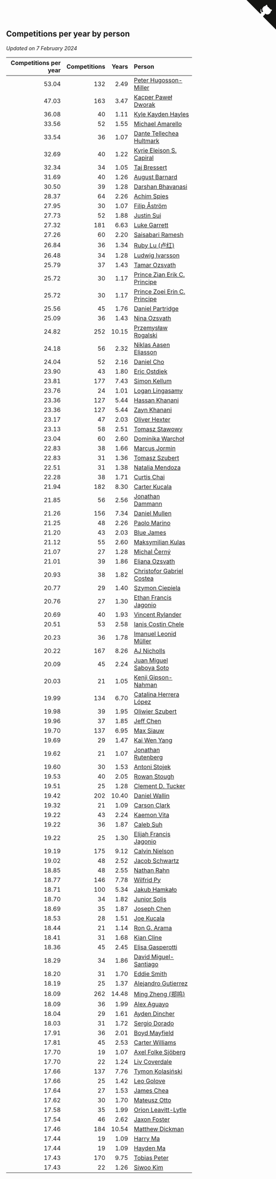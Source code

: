 ## Competitions per year by person

*Updated on  7 February 2024*

| Competitions per year | Competitions | Years | Person |
| ---: | ---: | ---: | :--- |
| 53.04 | 132 | 2.49 | [Peter Hugosson-Miller](https://www.worldcubeassociation.org/persons/2021HUGO01) |
| 47.03 | 163 | 3.47 | [Kacper Paweł Dworak](https://www.worldcubeassociation.org/persons/2020DWOR01) |
| 36.08 | 40 | 1.11 | [Kyle Kayden Hayles](https://www.worldcubeassociation.org/persons/2022HAYL02) |
| 33.56 | 52 | 1.55 | [Michael Amarello](https://www.worldcubeassociation.org/persons/2022AMAR09) |
| 33.54 | 36 | 1.07 | [Dante Tellechea Hultmark](https://www.worldcubeassociation.org/persons/2023HULT01) |
| 32.69 | 40 | 1.22 | [Kyrie Eleison S. Capiral](https://www.worldcubeassociation.org/persons/2022CAPI02) |
| 32.34 | 34 | 1.05 | [Taj Bressert](https://www.worldcubeassociation.org/persons/2023BRES01) |
| 31.69 | 40 | 1.26 | [August Barnard](https://www.worldcubeassociation.org/persons/2022BARN21) |
| 30.50 | 39 | 1.28 | [Darshan Bhavanasi](https://www.worldcubeassociation.org/persons/2022BHAV01) |
| 28.37 | 64 | 2.26 | [Achim Spies](https://www.worldcubeassociation.org/persons/2021SPIE01) |
| 27.95 | 30 | 1.07 | [Filip Åström](https://www.worldcubeassociation.org/persons/2023ASTR01) |
| 27.73 | 52 | 1.88 | [Justin Sui](https://www.worldcubeassociation.org/persons/2022SUIJ01) |
| 27.32 | 181 | 6.63 | [Luke Garrett](https://www.worldcubeassociation.org/persons/2017GARR05) |
| 27.26 | 60 | 2.20 | [Saisabari Ramesh](https://www.worldcubeassociation.org/persons/2021RAME01) |
| 26.84 | 36 | 1.34 | [Ruby Lu (卢红)](https://www.worldcubeassociation.org/persons/2022LURU01) |
| 26.48 | 34 | 1.28 | [Ludwig Ivarsson](https://www.worldcubeassociation.org/persons/2022IVAR01) |
| 25.79 | 37 | 1.43 | [Tamar Ozsvath](https://www.worldcubeassociation.org/persons/2022OZSV04) |
| 25.72 | 30 | 1.17 | [Prince Zian Erik C. Principe](https://www.worldcubeassociation.org/persons/2022PRIN08) |
| 25.72 | 30 | 1.17 | [Prince Zoei Erin C. Principe](https://www.worldcubeassociation.org/persons/2022PRIN09) |
| 25.56 | 45 | 1.76 | [Daniel Partridge](https://www.worldcubeassociation.org/persons/2022PART02) |
| 25.09 | 36 | 1.43 | [Nina Ozsvath](https://www.worldcubeassociation.org/persons/2022OZSV03) |
| 24.82 | 252 | 10.15 | [Przemysław Rogalski](https://www.worldcubeassociation.org/persons/2013ROGA02) |
| 24.18 | 56 | 2.32 | [Niklas Aasen Eliasson](https://www.worldcubeassociation.org/persons/2021ELIA01) |
| 24.04 | 52 | 2.16 | [Daniel Cho](https://www.worldcubeassociation.org/persons/2021CHOD01) |
| 23.90 | 43 | 1.80 | [Eric Ostdiek](https://www.worldcubeassociation.org/persons/2022OSTD01) |
| 23.81 | 177 | 7.43 | [Simon Kellum](https://www.worldcubeassociation.org/persons/2016KELL12) |
| 23.76 | 24 | 1.01 | [Logan Lingasamy](https://www.worldcubeassociation.org/persons/2023LING02) |
| 23.36 | 127 | 5.44 | [Hassan Khanani](https://www.worldcubeassociation.org/persons/2018KHAN26) |
| 23.36 | 127 | 5.44 | [Zayn Khanani](https://www.worldcubeassociation.org/persons/2018KHAN28) |
| 23.17 | 47 | 2.03 | [Oliver Hexter](https://www.worldcubeassociation.org/persons/2022HEXT01) |
| 23.13 | 58 | 2.51 | [Tomasz Stawowy](https://www.worldcubeassociation.org/persons/2021STAW01) |
| 23.04 | 60 | 2.60 | [Dominika Warchoł](https://www.worldcubeassociation.org/persons/2021WARC01) |
| 22.83 | 38 | 1.66 | [Marcus Jormin](https://www.worldcubeassociation.org/persons/2022JORM01) |
| 22.83 | 31 | 1.36 | [Tomasz Szubert](https://www.worldcubeassociation.org/persons/2022SZUB02) |
| 22.51 | 31 | 1.38 | [Natalia Mendoza](https://www.worldcubeassociation.org/persons/2022MEND24) |
| 22.28 | 38 | 1.71 | [Curtis Chai](https://www.worldcubeassociation.org/persons/2022CHAI02) |
| 21.94 | 182 | 8.30 | [Carter Kucala](https://www.worldcubeassociation.org/persons/2015KUCA01) |
| 21.85 | 56 | 2.56 | [Jonathan Dammann](https://www.worldcubeassociation.org/persons/2021DAMM01) |
| 21.26 | 156 | 7.34 | [Daniel Mullen](https://www.worldcubeassociation.org/persons/2016MULL04) |
| 21.25 | 48 | 2.26 | [Paolo Marino](https://www.worldcubeassociation.org/persons/2021MARI04) |
| 21.20 | 43 | 2.03 | [Blue James](https://www.worldcubeassociation.org/persons/2022JAME01) |
| 21.12 | 55 | 2.60 | [Maksymilian Kulas](https://www.worldcubeassociation.org/persons/2021KULA02) |
| 21.07 | 27 | 1.28 | [Michal Černý](https://www.worldcubeassociation.org/persons/2022CERN03) |
| 21.01 | 39 | 1.86 | [Eliana Ozsvath](https://www.worldcubeassociation.org/persons/2022OZSV01) |
| 20.93 | 38 | 1.82 | [Christofor Gabriel Costea](https://www.worldcubeassociation.org/persons/2022COST03) |
| 20.77 | 29 | 1.40 | [Szymon Ciepiela](https://www.worldcubeassociation.org/persons/2022CIEP01) |
| 20.76 | 27 | 1.30 | [Ethan Francis Jagonio](https://www.worldcubeassociation.org/persons/2022JAGO03) |
| 20.69 | 40 | 1.93 | [Vincent Rylander](https://www.worldcubeassociation.org/persons/2022RYLA01) |
| 20.51 | 53 | 2.58 | [Ianis Costin Chele](https://www.worldcubeassociation.org/persons/2021CHEL01) |
| 20.23 | 36 | 1.78 | [Imanuel Leonid Müller](https://www.worldcubeassociation.org/persons/2022MULL02) |
| 20.22 | 167 | 8.26 | [AJ Nicholls](https://www.worldcubeassociation.org/persons/2015NICH04) |
| 20.09 | 45 | 2.24 | [Juan Miguel Saboya Soto](https://www.worldcubeassociation.org/persons/2021SOTO01) |
| 20.03 | 21 | 1.05 | [Kenji Gipson-Nahman](https://www.worldcubeassociation.org/persons/2023GIPS01) |
| 19.99 | 134 | 6.70 | [Catalina Herrera López](https://www.worldcubeassociation.org/persons/2017LOPE31) |
| 19.98 | 39 | 1.95 | [Oliwier Szubert](https://www.worldcubeassociation.org/persons/2022SZUB01) |
| 19.96 | 37 | 1.85 | [Jeff Chen](https://www.worldcubeassociation.org/persons/2022CHEN19) |
| 19.70 | 137 | 6.95 | [Max Siauw](https://www.worldcubeassociation.org/persons/2017SIAU02) |
| 19.69 | 29 | 1.47 | [Kai Wen Yang](https://www.worldcubeassociation.org/persons/2022YANG19) |
| 19.62 | 21 | 1.07 | [Jonathan Rutenberg](https://www.worldcubeassociation.org/persons/2023RUTE01) |
| 19.60 | 30 | 1.53 | [Antoni Stojek](https://www.worldcubeassociation.org/persons/2022STOJ03) |
| 19.53 | 40 | 2.05 | [Rowan Stough](https://www.worldcubeassociation.org/persons/2022STOU01) |
| 19.51 | 25 | 1.28 | [Clement D. Tucker](https://www.worldcubeassociation.org/persons/2022TUCK09) |
| 19.42 | 202 | 10.40 | [Daniel Wallin](https://www.worldcubeassociation.org/persons/2013WALL03) |
| 19.32 | 21 | 1.09 | [Carson Clark](https://www.worldcubeassociation.org/persons/2023CLAR02) |
| 19.22 | 43 | 2.24 | [Kaemon Vita](https://www.worldcubeassociation.org/persons/2021VITA01) |
| 19.22 | 36 | 1.87 | [Caleb Suh](https://www.worldcubeassociation.org/persons/2022SUHC01) |
| 19.22 | 25 | 1.30 | [Elijah Francis Jagonio](https://www.worldcubeassociation.org/persons/2022JAGO02) |
| 19.19 | 175 | 9.12 | [Calvin Nielson](https://www.worldcubeassociation.org/persons/2014NIEL03) |
| 19.02 | 48 | 2.52 | [Jacob Schwartz](https://www.worldcubeassociation.org/persons/2021SCHW01) |
| 18.85 | 48 | 2.55 | [Nathan Rahn](https://www.worldcubeassociation.org/persons/2021RAHN01) |
| 18.77 | 146 | 7.78 | [Wilfrid Py](https://www.worldcubeassociation.org/persons/2016PYWI01) |
| 18.71 | 100 | 5.34 | [Jakub Hamkało](https://www.worldcubeassociation.org/persons/2018HAMK01) |
| 18.70 | 34 | 1.82 | [Junior Solis](https://www.worldcubeassociation.org/persons/2022SOLI03) |
| 18.69 | 35 | 1.87 | [Joseph Chen](https://www.worldcubeassociation.org/persons/2022CHEN16) |
| 18.53 | 28 | 1.51 | [Joe Kucala](https://www.worldcubeassociation.org/persons/2022KUCA01) |
| 18.44 | 21 | 1.14 | [Ron G. Arama](https://www.worldcubeassociation.org/persons/2022ARAM01) |
| 18.41 | 31 | 1.68 | [Kian Cline](https://www.worldcubeassociation.org/persons/2022CLIN01) |
| 18.36 | 45 | 2.45 | [Elisa Gasperotti](https://www.worldcubeassociation.org/persons/2021GASP01) |
| 18.29 | 34 | 1.86 | [David Miguel-Santiago](https://www.worldcubeassociation.org/persons/2022MIGU02) |
| 18.20 | 31 | 1.70 | [Eddie Smith](https://www.worldcubeassociation.org/persons/2022SMIT20) |
| 18.19 | 25 | 1.37 | [Alejandro Gutierrez](https://www.worldcubeassociation.org/persons/2022GUTI09) |
| 18.09 | 262 | 14.48 | [Ming Zheng (郑鸣)](https://www.worldcubeassociation.org/persons/2009ZHEN11) |
| 18.09 | 36 | 1.99 | [Alex Aguayo](https://www.worldcubeassociation.org/persons/2022AGUA01) |
| 18.04 | 29 | 1.61 | [Ayden Dincher](https://www.worldcubeassociation.org/persons/2022DINC01) |
| 18.03 | 31 | 1.72 | [Sergio Dorado](https://www.worldcubeassociation.org/persons/2022CORR05) |
| 17.91 | 36 | 2.01 | [Boyd Mayfield](https://www.worldcubeassociation.org/persons/2022MAYF01) |
| 17.81 | 45 | 2.53 | [Carter Williams](https://www.worldcubeassociation.org/persons/2021WILL06) |
| 17.70 | 19 | 1.07 | [Axel Folke Sjöberg](https://www.worldcubeassociation.org/persons/2023SJOB01) |
| 17.70 | 22 | 1.24 | [Liv Coverdale](https://www.worldcubeassociation.org/persons/2022COVE02) |
| 17.66 | 137 | 7.76 | [Tymon Kolasiński](https://www.worldcubeassociation.org/persons/2016KOLA02) |
| 17.66 | 25 | 1.42 | [Leo Golove](https://www.worldcubeassociation.org/persons/2022GOLO02) |
| 17.64 | 27 | 1.53 | [James Chea](https://www.worldcubeassociation.org/persons/2022CHEA05) |
| 17.62 | 30 | 1.70 | [Mateusz Otto](https://www.worldcubeassociation.org/persons/2022OTTO01) |
| 17.58 | 35 | 1.99 | [Orion Leavitt-Lytle](https://www.worldcubeassociation.org/persons/2022LEAV01) |
| 17.54 | 46 | 2.62 | [Jaxon Foster](https://www.worldcubeassociation.org/persons/2021FOST01) |
| 17.46 | 184 | 10.54 | [Matthew Dickman](https://www.worldcubeassociation.org/persons/2013DICK01) |
| 17.44 | 19 | 1.09 | [Harry Ma](https://www.worldcubeassociation.org/persons/2023MAHA01) |
| 17.44 | 19 | 1.09 | [Hayden Ma](https://www.worldcubeassociation.org/persons/2023MAHA02) |
| 17.43 | 170 | 9.75 | [Tobias Peter](https://www.worldcubeassociation.org/persons/2014PETE03) |
| 17.43 | 22 | 1.26 | [Siwoo Kim](https://www.worldcubeassociation.org/persons/2022KIMS12) |


<a href="https://github.com/jonatanklosko/wca_statistics" class="github-corner" aria-label="View source on Github"><svg width="80" height="80" viewBox="0 0 250 250" style="fill:#151513; color:#fff; position: absolute; top: 0; border: 0; right: 0;" aria-hidden="true"><path d="M0,0 L115,115 L130,115 L142,142 L250,250 L250,0 Z"></path><path d="M128.3,109.0 C113.8,99.7 119.0,89.6 119.0,89.6 C122.0,82.7 120.5,78.6 120.5,78.6 C119.2,72.0 123.4,76.3 123.4,76.3 C127.3,80.9 125.5,87.3 125.5,87.3 C122.9,97.6 130.6,101.9 134.4,103.2" fill="currentColor" style="transform-origin: 130px 106px;" class="octo-arm"></path><path d="M115.0,115.0 C114.9,115.1 118.7,116.5 119.8,115.4 L133.7,101.6 C136.9,99.2 139.9,98.4 142.2,98.6 C133.8,88.0 127.5,74.4 143.8,58.0 C148.5,53.4 154.0,51.2 159.7,51.0 C160.3,49.4 163.2,43.6 171.4,40.1 C171.4,40.1 176.1,42.5 178.8,56.2 C183.1,58.6 187.2,61.8 190.9,65.4 C194.5,69.0 197.7,73.2 200.1,77.6 C213.8,80.2 216.3,84.9 216.3,84.9 C212.7,93.1 206.9,96.0 205.4,96.6 C205.1,102.4 203.0,107.8 198.3,112.5 C181.9,128.9 168.3,122.5 157.7,114.1 C157.9,116.9 156.7,120.9 152.7,124.9 L141.0,136.5 C139.8,137.7 141.6,141.9 141.8,141.8 Z" fill="currentColor" class="octo-body"></path></svg></a><style>.github-corner:hover .octo-arm{animation:octocat-wave 560ms ease-in-out}@keyframes octocat-wave{0%,100%{transform:rotate(0)}20%,60%{transform:rotate(-25deg)}40%,80%{transform:rotate(10deg)}}@media (max-width:500px){.github-corner:hover .octo-arm{animation:none}.github-corner .octo-arm{animation:octocat-wave 560ms ease-in-out}}</style>
